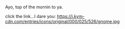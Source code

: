 Ayo, top of the mornin to ya.

click the link...I dare you: https://i.kym-cdn.com/entries/icons/original/000/025/526/gnome.jpg
